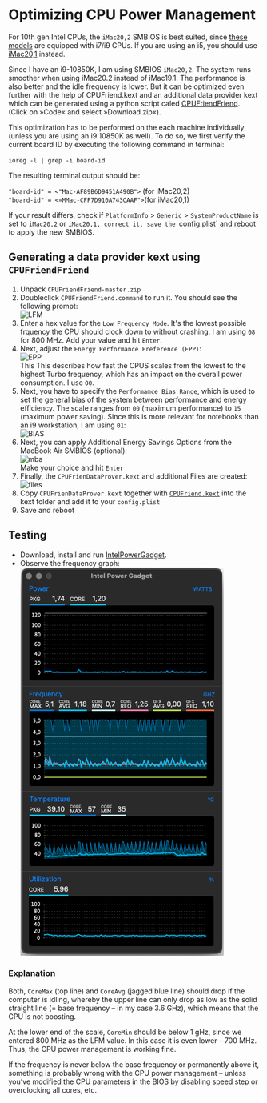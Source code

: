 # Optimizing CPU Power Management

For 10th gen Intel CPUs, the `iMac20,2` SMBIOS is best suited, since [these models](https://everymac.com/ultimate-mac-lookup/?search_keywords=iMac20,2) are equipped with i7/i9 CPUs. If you are using an i5, you should use [iMac20,1](https://everymac.com/ultimate-mac-lookup/?search_keywords=iMac20,1) instead.

Since I have an i9-10850K, I am using SMBIOS `iMac20,2`. The system runs smoother when using iMac20.2 instead of iMac19.1. The performance is also better and the idle frequency is lower. But it can be optimized even further with the help of CPUFriend.kext and an additional data provider kext which can be generated using a python script caled [CPUFriendFriend](https://github.com/corpnewt/CPUFriendFriend). (Click on »Code« and select »Download zip«). 

This optimization has to be performed on the each machine individually (unless you are using an i9 10850K as well). To do so, we first verify the current board ID by executing the following command in terminal:

`ioreg -l | grep -i board-id`

The resulting terminal output should be: 

`"board-id" = <"Mac-AF89B6D9451A490B">` (for iMac20,2)</br>
`"board-id" = <»MMac-CFF7D910A743CAAF">`(for iMac20,1)

If your result differs, check if `PlatformInfo` > `Generic` > `SystemProductName` is set to `iMac20,2` or `iMac20,1, correct it, save the `config.plist` and reboot to apply the new SMBIOS.

## Generating a data provider kext using `CPUFriendFriend` 
1. Unpack `CPUFriendFriend-master.zip`
2. Doubleclick `CPUFriendFriend.command` to run it. You should see the following prompt:</br>
	![LFM](https://user-images.githubusercontent.com/76865553/151773085-f181f1d2-e8f3-4f97-8b29-5c8e741b2765.png)
3. Enter a hex value for the `Low Frequency Mode`. It's the lowest possible frquency the CPU should clock down to without crashing. I am using `08` for 800 MHz. Add your value and hit `Enter`.
4. Next, adjust the `Energy Performance Preference (EPP)`:</br>
	![EPP](https://user-images.githubusercontent.com/76865553/151773160-38aa587d-93e7-414d-9fbe-50c0eee1c437.png)</br>
This This describes how fast the CPUS scales from the lowest to the highest Turbo frequency, which has an impact on the overall power consumption. I use `00`.
5. Next, you have to specify the `Performamce Bias Range`, which is used to set the general bias of the system between performance and energy efficiency. The scale ranges from `00` (maximum performance) to `15` (maximum power saving). Since this is more relevant for notebooks than an i9 workstation, I am using `01`:</br>
	![BIAS](https://user-images.githubusercontent.com/76865553/151773244-f1bd7d7c-182e-468d-86ec-5702283dad13.png)</br>
6. Next, you can apply Additional Energy Savings Options from the MacBook Air SMBIOS (optional):</br>![mba](https://user-images.githubusercontent.com/76865553/151773342-8ac88574-9926-4efb-af9d-7e4599f57e40.png)</br>Make your choice and hit `Enter`
7. Finally, the `CPUFrienDataProver.kext` and additional Files are created:</br>![files](https://user-images.githubusercontent.com/76865553/151773395-212d209b-0e6b-43ca-b105-ccf0172f90e7.png)
8. Copy `CPUFrienDataProver.kext` together with [`CPUFriend.kext`](https://github.com/acidanthera/CPUFriend/releases) into the kext folder and add it to your `config.plist`
9. Save and reboot

## Testing

- Download, install and run [IntelPowerGadget](https://www.intel.com/content/www/us/en/developer/articles/tool/power-gadget.html).
- Observe the frequency graph:</br>![](https://raw.githubusercontent.com/5T33Z0/Gigabyte-Z490-Vision-G-Hackintosh-OpenCore/main/Pics/CPU_PM.png)

### Explanation 
Both, `CoreMax` (top line) and `CoreAvg` (jagged blue line) should drop if the computer is idling, whereby the upper line can only drop as low as the solid straight line (= base frequency – in my case 3.6 GHz), which means that the CPU is not boosting. 

At the lower end of the scale, `CoreMin` should be below 1 gHz, since we entered 800 MHz as the LFM value. In this case it is even lower – 700 MHz. Thus, the CPU power management is working fine.

If the frequency is never below the base frequency or permanently above it, something is probably wrong with the CPU power management – unless you’ve modified the CPU parameters in the BIOS by disabling speed step or overclocking all cores, etc.

	 
